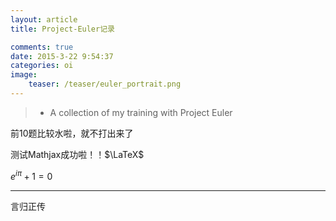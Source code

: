 ```yaml
---
layout: article
title: Project-Euler记录

comments: true
date: 2015-3-22 9:54:37
categories: oi
image:
    teaser: /teaser/euler_portrait.png
---
```

>* A collection of my training with Project Euler

前10题比较水啦，就不打出来了

测试Mathjax成功啦！！$\LaTeX$

$e^{i \pi}+1=0$

---

言归正传

